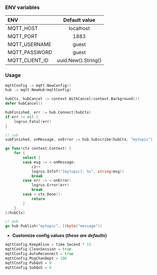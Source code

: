 ### ENV variables

| ENV            | Default value         |
|:---------------|:---------------------:|
| MQTT_HOST      | localhost             |
| MQTT_PORT      | 1883                  |
| MQTT_USERNAME  | guest                 |
| MQTT_PASSWORD  | guest                 |
| MQTT_CLIENT_ID | uuid.New().String()   |

### Usage

```go
mqttConfig := mqtt.NewConfig()
hub := mqtt.NewHub(mqttConfig)

hubCtx, hubCancel := context.WithCancel(context.Background())
defer hubCancel()

hubFinished, err := hub.Connect(hubCtx)
if err != nil {
    logrus.Fatal(err)
}

// sub
subFinished, onMessage, onError := hub.Subscribe(hubCtx, "mytopic")

go func(ctx context.Context) {
    for {
        select {
        case msg := <-onMessage:
            c1++
            logrus.Infof("[mytopic]: %s", string(msg))
            break
        case err := <-onError:
            logrus.Error(err)
            break
        case <-ctx.Done():
            return
        }
    }
}(hubCtx)

// pub
go hub.Publish("mytopic", []byte("message"))
```

* **Customize config values (*these are defaults*)**
```go
mqttConfig.KeepAlive = time.Second * 15
mqttConfig.CleanSession = true
mqttConfig.AutoReconnect = true
mqttConfig.MsgChanDept = 100
mqttConfig.PubQoS = 0
mqttConfig.SubQoS = 0
```